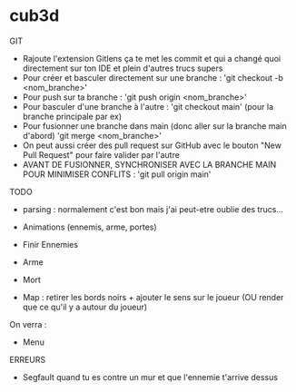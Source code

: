 # cub3d


GIT
- Rajoute l'extension Gitlens ça te met les commit et qui a changé quoi directement sur ton IDE et plein d'autres trucs supers
- Pour créer et basculer directement sur une branche :
        'git checkout -b <nom_branche>'
- Pour push sur ta branche :
        'git push origin <nom_branche>'
- Pour basculer d'une branche à l'autre :
        'git checkout main' (pour la branche principale par ex)
- Pour fusionner une branche dans main (donc aller sur la branche main d'abord)
        'git merge <nom_branche>'
- On peut aussi créer des pull request sur GitHub avec le bouton "New Pull Request" pour faire valider par l'autre
- AVANT DE FUSIONNER, SYNCHRONISER AVEC LA BRANCHE MAIN POUR MINIMISER CONFLITS :
        'git pull origin main'

TODO

- parsing : normalement c'est bon mais j'ai peut-etre oublie des trucs...
- Animations (ennemis, arme, portes)

- Finir Ennemies 
- Arme
- Mort
- Map : retirer les bords noirs + ajouter le sens sur le joueur (OU render que ce qu'il y a autour du joueur)

On verra :
- Menu

ERREURS

- Segfault quand tu es contre un mur et que l'ennemie t'arrive dessus